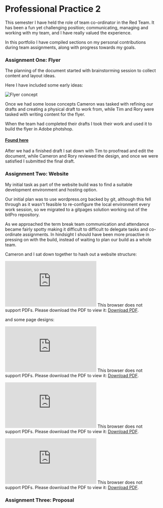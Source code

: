 # Professional Practice 2

This semester I have held the role of team co-ordinator in the Red Team.
It has been a fun yet challenging position; communicating, managing and working with my team, and I have really valued the experience.

In this portfolio I have compiled sections on my personal contributions during team assignments, along with progress towards my goals.

### Assignment One: Flyer

The planning of the document started with brainstorming session to collect content and layout ideas.

Here I have included some early ideas:

![Flyer concept](https://kippj1.github.io/portfolio/img/flyer-ds-2.png)

Once we had some loose concepts Cameron was tasked with refining our drafts and creating a physical draft to work from, while Tim and Rory were tasked with writing content for the flyer. 

When the team had completed their drafts I took their work and used it to build the flyer in Adobe photshop.

#### [Found here](https://github.com/bit-Pro/team-deliverables-red/tree/master/Flyer "Flyer Repo")

After we had a finished draft I sat down with Tim to proofread and edit the document, while Cameron and Rory reviewed the design, and once we were satisfied I submitted the final draft.

### Assignment Two: Website

My initial task as part of the website build was to find a suitable development environment and hosting option. 

Our initial plan was to use wordpress.org backed by git, although this fell through as it wasn't feasible to re-configure the local environment every work session, so we migrated to a gitpages solution working out of the bitPro repository.

As we approached the term break team communication and attendance became fairly spotty making it difficult to difficult to delegate tasks and co-ordinate assignments. In hindsight I should have been more proactive in pressing on with the build, instead of waiting to plan our build as a whole team. 

Cameron and I sat down together to hash out a website structure:

<object data="https://kippj1.github.io/portfolio/pdf/tree.pdf" type="application/pdf" width="600px" height="600px">
<embed src="https://kippj1.github.io/portfolio/pdf/tree.pdf">
        This browser does not support PDFs. Please download the PDF to view it: <a href="https://kippj1.github.io/portfolio/pdf/tree.pdf">Download PDF</a>.</p>
    </embed>
</object>

and some page designs:

<object data="https://kippj1.github.io/portfolio/pdf/land-cli-ctu.pdf" type="application/pdf" width="600px" height="600px">
<embed src="https://kippj1.github.io/portfolio/pdf/land-cli-ctu.pdf">
        This browser does not support PDFs. Please download the PDF to view it: <a href="https://kippj1.github.io/portfolio/pdf/land-cli-ctu.pdf">Download PDF</a>.</p>
    </embed>
</object>

<object data="https://kippj1.github.io/portfolio/pdf/cur-user.pdf" type="application/pdf" width="600px" height="600px">
<embed src="https://kippj1.github.io/portfolio/pdf/cur-user.pdf">
        This browser does not support PDFs. Please download the PDF to view it: <a href="https://kippj1.github.io/portfolio/pdf/cur-user.pdf">Download PDF</a>.</p>
    </embed>
</object>

<object data="https://kippj1.github.io/portfolio/pdf/blog.pdf" type="application/pdf" width="600px" height="600px">
<embed src="https://kippj1.github.io/portfolio/pdf/blog.pdf">
        This browser does not support PDFs. Please download the PDF to view it: <a href="https://kippj1.github.io/portfolio/pdf/blog.pdf">Download PDF</a>.</p>
    </embed>
</object>

### Assignment Three: Proposal
